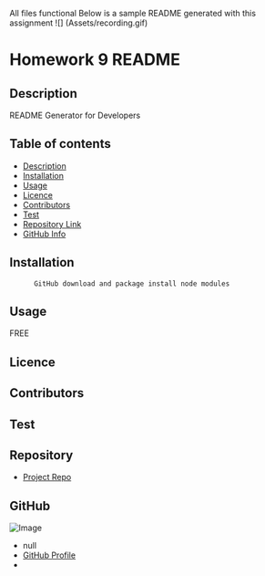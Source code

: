 All files functional
Below is a sample README generated with this assignment
![] (Assets/recording.gif)




  # **Homework 9 README**
  
  ## Description 
  README Generator for Developers
  ## Table of contents
  - [Description](#Description)
  - [Installation](#Installation)
  - [Usage](#Usage)
  - [Licence](#Licence)
  - [Contributors](#Contributors)
  - [Test](#Test)
  - [Repository Link](#Repository)
  - [GitHub Info](#GitHub) 
  ## Installation
          GitHub download and package install node modules 
  ## Usage
  FREE
  ## Licence
  
  ## Contributors
  
  ## Test
  
  ## Repository
  - [Project Repo](https://github.com/nihalwill/README_Generator)
  ## GitHub
  ![Image](https://avatars2.githubusercontent.com/u/66322270?v=4)
  - null
  - [GitHub Profile](https://github.com/nihalwill)
  - <null>
  
